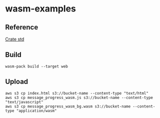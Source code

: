 # wasm-examples

## Reference
[Crate std](https://doc.rust-lang.org/std/primitive.f64.html)

## Build
```
wasm-pack build --target web
```

## Upload
```
aws s3 cp index.html s3://bucket-name --content-type "text/html"
aws s3 cp message_progress_wasm.js s3://bucket-name --content-type "text/javascript"
aws s3 cp message_progress_wasm_bg.wasm s3://bucket-name --content-type "application/wasm"
```
